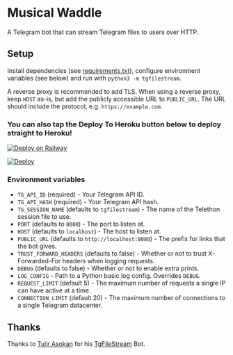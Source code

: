 # Musical Waddle

A Telegram bot that can stream Telegram files to users over HTTP.

## Setup
Install dependencies (see [requirements.txt](/requirements.txt)), configure
environment variables (see below) and run with `python3 -m tgfilestream`.

A reverse proxy is recommended to add TLS. When using a reverse proxy, keep
`HOST` as-is, but add the publicly accessible URL to `PUBLIC_URL`. The URL
should include the protocol, e.g. `https://example.com`.

### You can also tap the Deploy To Heroku button below to deploy straight to Heroku!

[![Deploy on Railway](https://railway.app/button.svg)](https://railway.app/new/template?template=https%3A%2F%2Fgithub.com%2Fathan5venotsevn%2Fmusical-waddle&envs=TG_API_ID%2CTG_API_HASH%2CBOT_TOKEN%2CHOST%2CPUBLIC_URL&TG_API_IDDesc=Your+Telegram+API+ID.&TG_API_HASHDesc=Your+Telegram+API+hash.&BOT_TOKENDesc=from+t.me%2Fbotfather+itself&HOSTDesc=%28defaults+to+0.0.0.0%29+-+The+port+to+listen+at.&PUBLIC_URLDesc=Railway+app+URL&HOSTDefault=0.0.0.0)

[![Deploy](https://www.herokucdn.com/deploy/button.svg)](https://heroku.com/deploy?template=https://github.com/TGExplore/musical-waddle/tree/master)

### Environment variables
* `TG_API_ID` (required) - Your Telegram API ID.
* `TG_API_HASH` (required) - Your Telegram API hash.
* `TG_SESSION_NAME` (defaults to `tgfilestream`) - The name of the Telethon session file to use.
* `PORT` (defaults to `8080`) - The port to listen at.
* `HOST` (defaults to `localhost`) - The host to listen at.
* `PUBLIC_URL` (defaults to `http://localhost:8080`) - The prefix for links that the bot gives.
* `TRUST_FORWARD_HEADERS` (defaults to false) - Whether or not to trust X-Forwarded-For headers when logging requests.
* `DEBUG` (defaults to false) - Whether or not to enable extra prints.
* `LOG_CONFIG` - Path to a Python basic log config. Overrides `DEBUG`.
* `REQUEST_LIMIT` (default 5) - The maximum number of requests a single IP can have active at a time.
* `CONNECTION_LIMIT` (default 20) - The maximum number of connections to a single Telegram datacenter.

## Thanks

Thanks to [Tulir Asokan](https://github.com/tulir "Tulir Asokan") for his [TgFileStream](https://github.com/tulir/tgfilestream "TgFileStream") Bot.
